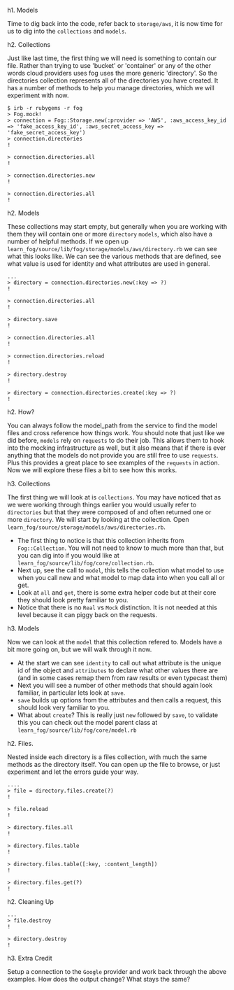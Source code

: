 h1. Models

Time to dig back into the code, refer back to `storage/aws`, it is now time for us to dig into the `collections` and `models`.

h2. Collections

Just like last time, the first thing we will need is something to contain our file. Rather than trying to use 'bucket' or 'container' or any of the other words cloud providers uses fog uses the more generic 'directory'.  So the directories collection represents all of the directories you have created.  It has a number of methods to help you manage directories, which we will experiment with now.

    $ irb -r rubygems -r fog
    > Fog.mock!
    > connection = Fog::Storage.new(:provider => 'AWS', :aws_access_key_id => 'fake_access_key_id', :aws_secret_access_key => 'fake_secret_access_key')
    > connection.directories
    !

    > connection.directories.all
    !

    > connection.directories.new
    !

    > connection.directories.all
    !

h2. Models

These collections may start empty, but generally when you are working with them they will contain one or more `directory` `models`, which also have a number of helpful methods.  If we open up `learn_fog/source/lib/fog/storage/models/aws/directory.rb` we can see what this looks like.  We can see the various methods that are defined, see what value is used for identity and what attributes are used in general.

    ...
    > directory = connection.directories.new(:key => ?)
    !

    > connection.directories.all
    !

    > directory.save
    !

    > connection.directories.all
    !

    > connection.directories.reload
    !

    > directory.destroy
    !

    > directory = connection.directories.create(:key => ?)
    !

h2. How?

You can always follow the model_path from the service to find the model files and cross reference how things work.  You should note that just like we did before, `models` rely on `requests` to do their job.  This allows them to hook into the mocking infrastructure as well, but it also means that if there is ever anything that the models do not provide you are still free to use `requests`.  Plus this provides a great place to see examples of the `requests` in action.  Now we will explore these files a bit to see how this works.

h3. Collections

The first thing we will look at is `collections`.  You may have noticed that as we were working through things earlier you would usually refer to `directories` but that they were composed of and often returned one or more `directory`.  We will start by looking at the collection.  Open `learn_fog/source/storage/models/aws/directories.rb`.

* The first thing to notice is that this collection inherits from `Fog::Collection`.  You will not need to know to much more than that, but you can dig into if you would like at `learn_fog/source/lib/fog/core/collection.rb`.
* Next up, see the call to `model`, this tells the collection what model to use when you call new and what model to map data into when you call all or get.
* Look at `all` and `get`, there is some extra helper code but at their core they should look pretty familiar to you.
* Notice that there is no `Real` vs `Mock` distinction. It is not needed at this level because it can piggy back on the requests.

h3. Models

Now we can look at the `model` that this collection refered to. Models have a bit more going on, but we will walk through it now.

* At the start we can see `identity` to call out what attribute is the unique id of the object and `attributes` to declare what other values there are (and in some cases remap them from raw results or even typecast them)
* Next you will see a number of other methods that should again look familiar, in particular lets look at `save`.
* `save` builds up options from the attributes and then calls a request, this should look very familiar to you.
* What about `create`? This is really just `new` followed by `save`, to validate this you can check out the model parent class at `learn_fog/source/lib/fog/core/model.rb`

h2. Files.

Nested inside each directory is a files collection, with much the same methods as the directory itself. You can open up the file to browse, or just experiment and let the errors guide your way.

    ....
    > file = directory.files.create(?)
    !

    > file.reload
    !

    > directory.files.all
    !

    > directory.files.table
    !

    > directory.files.table([:key, :content_length])
    !

    > directory.files.get(?)
    !

h2. Cleaning Up

    ...
    > file.destroy
    !

    > directory.destroy
    !

h3. Extra Credit

Setup a connection to the `Google` provider and work back through the above examples.  How does the output change?  What stays the same?
